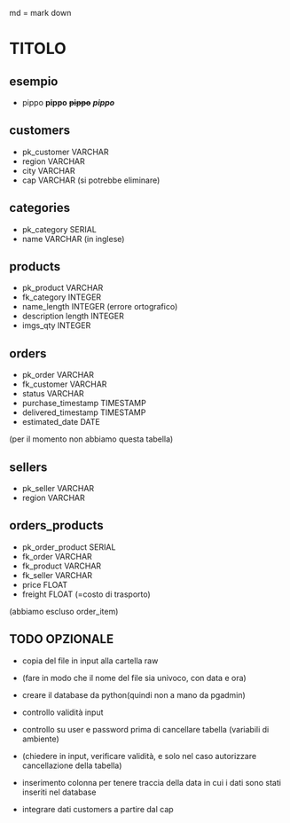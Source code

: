 md = mark down

# TITOLO

## esempio
* pippo
**pippo**
~~**pippo**~~
_**pippo**_


## **customers**
* pk_customer VARCHAR
* region VARCHAR
* city VARCHAR
* cap VARCHAR (si potrebbe eliminare)


## **categories**
* pk_category SERIAL
* name VARCHAR (in inglese)


## **products**
* pk_product VARCHAR 
* fk_category INTEGER
* name_length INTEGER (errore ortografico)
* description length INTEGER 
* imgs_qty INTEGER


## **orders**
* pk_order VARCHAR
* fk_customer VARCHAR 
* status VARCHAR
* purchase_timestamp TIMESTAMP
* delivered_timestamp TIMESTAMP
* estimated_date DATE


(per il momento non abbiamo questa tabella)
## **sellers**
* pk_seller VARCHAR 
* region VARCHAR 


## **orders_products**
* pk_order_product SERIAL
* fk_order VARCHAR
* fk_product VARCHAR
* fk_seller VARCHAR
* price FLOAT
* freight FLOAT (=costo di trasporto)

(abbiamo escluso order_item)

## TODO OPZIONALE
* copia del file in input alla cartella raw
* (fare in modo che il nome del file sia univoco, con data e ora)
* creare il database da python(quindi non a mano da pgadmin)

* controllo validità input
* controllo su user e password prima di cancellare tabella (variabili di ambiente)
* (chiedere in input, verificare validità, e solo nel caso autorizzare cancellazione della tabella)
* inserimento colonna per tenere traccia della data in cui i dati sono stati inseriti nel database
* integrare dati customers a partire dal cap